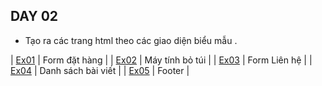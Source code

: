 ## DAY 02

- Tạo ra các trang html theo các giao diện biểu mẫu . 

| [Ex01](https://buiduong2.github.io/F8-offline/day02/ex01.html) | Form đặt hàng      |
| [Ex02](https://buiduong2.github.io/F8-offline/day02/ex02.html) | Máy tính bỏ túi    |
| [Ex03](https://buiduong2.github.io/F8-offline/day02/ex03.html) | Form Liên hệ       |
| [Ex04](https://buiduong2.github.io/F8-offline/day02/ex04.html) | Danh sách bài viết |
| [Ex05](https://buiduong2.github.io/F8-offline/day02/ex05.html) | Footer             |
